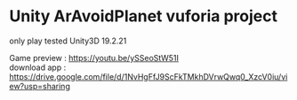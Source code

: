 # Unity ArAvoidPlanet vuforia project <br>
only play tested Unity3D 19.2.21<br>

Game preview : https://youtu.be/ySSeoStW51I  <br>
download app : https://drive.google.com/file/d/1NvHgFfJ9ScFkTMkhDVrwQwq0_XzcV0iu/view?usp=sharing

